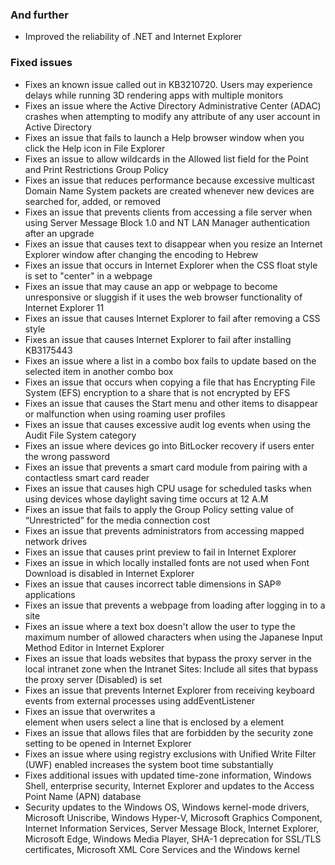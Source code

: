 ### And further
- Improved the reliability of .NET and Internet Explorer

### Fixed issues
- Fixes an known issue called out in KB3210720. Users may experience delays while running 3D rendering apps with multiple monitors
- Fixes an issue where the Active Directory Administrative Center (ADAC) crashes when attempting to modify any attribute of any user account in Active Directory
- Fixes an issue that fails to launch a Help browser window when you click the Help icon in File Explorer
- Fixes an issue to allow wildcards in the Allowed list field for the Point and Print Restrictions Group Policy
- Fixes an issue that reduces performance because excessive multicast Domain Name System packets are created whenever new devices are searched for, added, or removed
- Fixes an issue that prevents clients from accessing a file server when using Server Message Block 1.0 and NT LAN Manager authentication after an upgrade
- Fixes an issue that causes text to disappear when you resize an Internet Explorer window after changing the encoding to Hebrew
- Fixes an issue that occurs in Internet Explorer when the CSS float style is set to "center" in a webpage
- Fixes an issue that may cause an app or webpage to become unresponsive or sluggish if it uses the web browser functionality of Internet Explorer 11
- Fixes an issue that causes Internet Explorer to fail after removing a CSS style
- Fixes an issue that causes Internet Explorer to fail after installing KB3175443
- Fixes an issue where a list in a combo box fails to update based on the selected item in another combo box
- Fixes an issue that occurs when copying a file that has Encrypting File System (EFS) encryption to a share that is not encrypted by EFS
- Fixes an issue that causes the Start menu and other items to disappear or malfunction when using roaming user profiles
- Fixes an issue that causes excessive audit log events when using the Audit File System category
- Fixes an issue where devices go into BitLocker recovery if users enter the wrong password
- Fixes an issue that prevents a smart card module from pairing with a contactless smart card reader
- Fixes an issue that causes high CPU usage for scheduled tasks when using devices whose daylight saving time occurs at 12 A.M
- Fixes an issue that fails to apply the Group Policy setting value of “Unrestricted” for the media connection cost
- Fixes an issue that prevents administrators from accessing mapped network drives
- Fixes an issue that causes print preview to fail in Internet Explorer
- Fixes an issue in which locally installed fonts are not used when Font Download is disabled in Internet Explorer
- Fixes an issue that causes incorrect table dimensions in SAP® applications
- Fixes an issue that prevents a webpage from loading after logging in to a site
- Fixes an issue where a text box doesn't allow the user to type the maximum number of allowed characters when using the Japanese Input Method Editor in Internet Explorer
- Fixes an issue that loads websites that bypass the proxy server in the local intranet zone when the Intranet Sites: Include all sites that bypass the proxy server (Disabled) is set
- Fixes an issue that prevents Internet Explorer from receiving keyboard events from external processes using addEventListener
- Fixes an issue that overwrites a <br> element when users select a line that is enclosed by a <span> element
- Fixes an issue that allows files that are forbidden by the security zone setting to be opened in Internet Explorer
- Fixes an issue where using registry exclusions with Unified Write Filter (UWF) enabled increases the system boot time substantially
- Fixes additional issues with updated time-zone information, Windows Shell, enterprise security, Internet Explorer and updates to the Access Point Name (APN) database
- Security updates to the Windows OS, Windows kernel-mode drivers, Microsoft Uniscribe, Windows Hyper-V, Microsoft Graphics Component, Internet Information Services, Server Message Block, Internet Explorer, Microsoft Edge, Windows Media Player, SHA-1 deprecation for SSL/TLS certificates, Microsoft XML Core Services and the Windows kernel